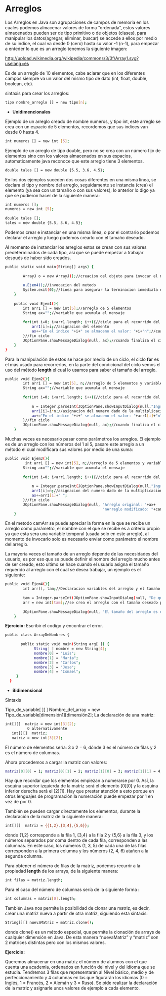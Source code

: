 Arreglos
==
Los Arreglos en Java son agrupaciones de campos de memoria en los cuales podemos almacenar valores de forma “ordenada”, estos  valores almacenados pueden ser de tipo primitivo o de objetos (clases), para manipular los datos(agregar, eliminar, buscar) se accede a ellos por medio de su indice, el cual va desde 0 (cero) hasta su valor -1 (n-1), para empezar a enteder lo que es un arreglo tenemos la siguiente imagen:

http://upload.wikimedia.org/wikipedia/commons/3/3f/Array1.svg?uselang=es

Es de un arreglo de 10 elementos, cabe aclarar que en los diferentes campos siempre va un valor del mismo tipo de dato (int, float, double, boolean, etc). 

sintaxis para crear los arreglos:

```bash
tipo nombre_arreglo [] = new tipo[n];  
```

- **Unidimencionales**

Ejemplo de un arreglo creado de nombre numeros, y tipo int, este arreglo se crea con un espacio de 5 elementos, recordemos que sus indices van desde 0 hasta 4.

```bash
int numeros [] = new int [5];
```

Ejemplo de un arreglo de tipo double, pero no se crea con un número fijo de elementos sino con los valores almacenados en sus espacios, automaticamente java reconoce que este arreglo  tiene 3 elementos.

```bash
double tales [] = new double {5.5, 3.6, 4.5};
```

En los dos ejemplos suceden dos cosas diferentes en una misma linea, se declara el tipo y nombre del arreglo, seguidamente se instancia (crea) el elemento (ya sea con un tamaño o con sus valores); lo anterior lo digo ya que se pudieron hacer de la siguiente manera:

```bash
int numeros [];                                                                                                   
numeros = new int [5];
 
double tales [];
tales = new double {5.5, 3.6, 4.5};
```
Podemos crear e instanciar en una misma linea, o por el contrario podemos declarar el arreglo y luego podemos crearlo con el tamaño deseado.

Al momento de instanciar los arreglos estos se crean con sus valores predeterminados de cada tipo, así que se puede empezar a trabajar después de haber sido creados. 

```bash
public static void main(String[] args) {
 
        ArrayJ o = new ArrayJ();//creacion del objeto para invocar el metodo
 
        o.Ejem4();//invocacion del metodo      
        System.exit(0);//linea para asegurar la terminacion inmediata de la aplicacion
    }
 
    public void Ejem1(){
        int arr1 [] = new int[5];//arreglo de 5 elementos
        String ax="";//variable que acumula el mensaje
 
        for(int i=0; i<arr1.length; i++){//ciclo para el recorrido del elemento
            arr1[i]=i;//asignacion del elemento
            ax+="En el indice "+i+" se almaceno el valor: "+i+"n";//cuando se asigna el valor se acumulan los datos en el mensaje
        }//fin ciclo
        JOptionPane.showMessageDialog(null, ax);//cuando finaliza el ciclo se muestra el mensaje.
    }
}
```
Para la manipulación de estos se hace por medio de un ciclo, el ciclo **for** es el más usado para recorrerlos, en la parte del condicional del ciclo vemos el uso del método **length** el cual lo usamos para saber el tamaño del arreglo. 

```bash
public void Ejem2(){
        int arr1 [] = new int[5], n;//arreglo de 5 elementos y variable que almacena el numero a multiplicar
        String ax="";//variable que acumula el mensaje
 
        for(int i=0; i<arr1.length; i++){//ciclo para el recorrido del elemento           
 
            n = Integer.parseInt(JOptionPane.showInputDialog(null,"Ingrese el numero a multiplicar en la posicion "+(i+1)+": ")); 
            arr1[i]=i*n;//asignacion del numero dado de la multiplicacion del anterior numero ingresado por el indice
            ax+="En el indice "+i+" se almaceno el valor: "+arr1[i]+"n";//cuando se asigna el valor se acumulan los datos en el mensaje
        }//fin ciclo
        JOptionPane.showMessageDialog(null, ax);//cuando finaliza el ciclo se muestra el mensaje.
    }
```

Muchas veces es necesario pasar como parámetros los arreglos. El ejemplo es de un arreglo con los números del 1 al 5, pasare este arreglo a un método el cual modificara sus valores por medio de una suma:

```bash
public void Ejem3(){
         int arr1 [] = new int[5], n;//arreglo de 5 elementos y variable que almacena el numero a multiplicar
        String ax="";//variable que acumula el mensaje
 
        for(int i=0; i<arr1.length; i++){//ciclo para el recorrido del elemento           
 
            n = Integer.parseInt(JOptionPane.showInputDialog(null,"Ingrese el numero en la posicion "+(i+1)+": ")); 
            arr1[i]=n;//asignacion del numero dado de la multiplicacion del anterior numero ingresado por el indice
            ax+=arr1[i]+" ";
        }//fin ciclo
        JOptionPane.showMessageDialog(null, "Arreglo original: "+ax+
                                            "nArreglo modificado: "+camArr(arr1));//cuando finaliza el ciclo se muestra el mensaje.
    }
```

En el metodo camArr se puede apreciar la forma en la que se recibe un arreglo como parámetro, el nombre con el que se recibe es a criterio propio ya que esta sera una variable temporal (usada solo en este arreglo), al momento de invocarlo solo es necesario enviar como parámetro el nombre del arreglo.

La mayoría veces el tamaño de un arreglo depende de las necesidades del usuario, es por eso que se puede definir el nombre del arreglo mucho antes de ser creado, esto ultimo se hace cuando el usuario asigna el tamaño requerido al arreglo con el cual se desea trabajar, un ejemplo es el siguiente:

```bash
public void Ejem4(){
        int arr[], tam;//Declaracion variables del arreglo y el tamaño que tendra el arreglo
 
        tam = Integer.parseInt(JOptionPane.showInputDialog(null, "De que tamaño desea el arreglo: "));//se ingresa el tamaño del arreglo        
        arr = new int[tam];//se crea el arreglo con el tamaño deseado por el usuario
 
        JOptionPane.showMessageDialog(null, "El tamaño del arreglo es de "+arr.length+" elementos....");//se muestra la cantidad de elemntos del arreglo
    }
```

**Ejercicio:** Escribir el codigo y encontrar el error.
```bash
public class ArrayDeNombres {
 
       public static void main(String arg[ ]) {
             String[ ] nombre = new String[4];
             nombre[0] = "Luis";
             nombre[1] = "María";
             nombre[2] = "Carlos";
             nombre[3] = "Jose";
             nombre[4] = "Ismael";   
     }
  }
  ```
- **Bidimensional**

Sintaxis

Tipo_de_variable[ ][ ]   Nombre_del_array = new  Tipo_de_variable[dimensión1][dimensión2];
La declaración de una matriz:
```bash
int[][]  matriz = new int[3][2];
          O alternativamente
   int[][]  matriz;
   matriz = new int[3][2];
```

El número de elementos sería: 3 x 2 = 6, dónde 3 es el número de filas y 2 es el número de columnas.

Ahora procedemos a cargar la matriz con valores:
```bash
matriz[0][0] = 1; matriz[0][1] = 2; matriz[1][0] = 3; matriz[1][1] = 4; matriz[2][0] = 5; matriz[2][1] = 6;
```
Hay que recordar que los elementos empiezan a numerarse por 0. Así, la esquina superior izquierda de la matriz será el elemento [0][0] y la esquina inferior derecha será el [2][1]. Hay que prestar atención a esto porque en otros lenguajes de programación la numeración puede empezar por 1 en vez de por 0.

También se pueden cargar directamente los elementos, durante la declaración de la matriz de la siguiente manera:
```bash
int[][]  matriz = {{1,2},{3,4},{5,6}};
```

donde {1,2} corresponde a la fila 1, {3,4} a la fila 2 y {5,6} a la fila 3, y los números separados por coma dentro de cada fila, corresponden a las columnas. En este caso, los números (1, 3, 5) de cada una de las filas corresponden a la primera columna y los números (2, 4, 6) atañen a la  segunda columna.

 

Para obtener el número de filas de la matriz, podemos recurrir a la propiedad **length** de los arrays, de la siguiente manera:
```bash
int filas = matriz.length;
```
 

Para el caso del número de columnas sería de la siguiente forma :
```bash
int columnas = matriz[0].length;
```
 

También Java nos permite la posibilidad de clonar una matriz, es decir, crear una matriz nueva a partir de otra matriz, siguiendo esta sintaxis:
```bash
String[][] nuevaMatriz = matriz.clone();
```
donde clone() es un método especial, que permite la clonación de arrays de cualquier dimensión en Java. De esta manera “nuevaMatriz” y “matriz” son 2 matrices distintas pero con los mismos valores.


**Ejercicio:**

Queremos almacenar en una matriz el número de alumnos con el que cuenta una academia, ordenados en función del nivel y del idioma que se estudia. Tendremos 3 filas que representarán al Nivel básico, medio y de perfeccionamiento y 4 columnas en las que figurarán los idiomas (0 = Inglés, 1 = Francés, 2 = Alemán y 3 = Ruso). Se pide realizar la declaración de la matriz y asignarle unos valores de ejemplo a cada elemento.



